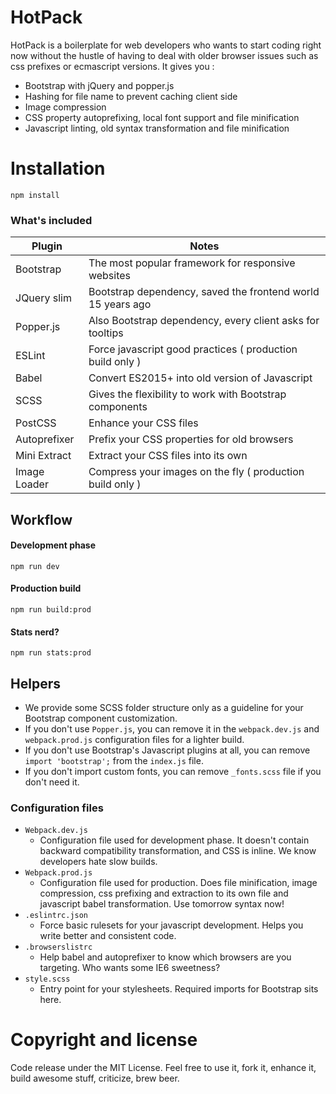 # HotPack

HotPack is a boilerplate for web developers who wants to start coding right now without the hustle of having to deal with older browser issues such as css prefixes or ecmascript versions. It gives you :

- Bootstrap with jQuery and popper.js
- Hashing for file name to prevent caching client side
- Image compression
- CSS property autoprefixing, local font support and file minification
- Javascript linting, old syntax transformation and file minification

# Installation

```
npm install
```

### What's included

| Plugin       | Notes                                                       |
| ------------ | ----------------------------------------------------------- |
| Bootstrap    | The most popular framework for responsive websites          |
| JQuery slim  | Bootstrap dependency, saved the frontend world 15 years ago |
| Popper.js    | Also Bootstrap dependency, every client asks for tooltips   |
| ESLint       | Force javascript good practices ( production build only )   |
| Babel        | Convert ES2015+ into old version of Javascript              |
| SCSS         | Gives the flexibility to work with Bootstrap components     |
| PostCSS      | Enhance your CSS files                                      |
| Autoprefixer | Prefix your CSS properties for old browsers                 |
| Mini Extract | Extract your CSS files into its own                         |
| Image Loader | Compress your images on the fly ( production build only )   |

## Workflow

#### Development phase

```
npm run dev
```

#### Production build

```
npm run build:prod
```

#### Stats nerd?

```
npm run stats:prod
```

## Helpers

- We provide some SCSS folder structure only as a guideline for your Bootstrap component customization.
- If you don't use `Popper.js`, you can remove it in the `webpack.dev.js` and `webpack.prod.js` configuration files for a lighter build.
- If you don't use Bootstrap's Javascript plugins at all, you can remove `import 'bootstrap';` from the `index.js` file.
- If you don't import custom fonts, you can remove `_fonts.scss` file if you don't need it.

### Configuration files

- `Webpack.dev.js`
  - Configuration file used for development phase. It doesn't contain backward compatibility transformation, and CSS is inline. We know developers hate slow builds.
- `Webpack.prod.js`
  - Configuration file used for production. Does file minification, image compression, css prefixing and extraction to its own file and javascript babel transformation. Use tomorrow syntax now!
- `.eslintrc.json`
  - Force basic rulesets for your javascript development. Helps you write better and consistent code.
- `.browserslistrc`
  - Help babel and autoprefixer to know which browsers are you targeting. Who wants some IE6 sweetness?
- `style.scss`
  - Entry point for your stylesheets. Required imports for Bootstrap sits here.

# Copyright and license

Code release under the MIT License. Feel free to use it, fork it, enhance it, build awesome stuff, criticize, brew beer.
